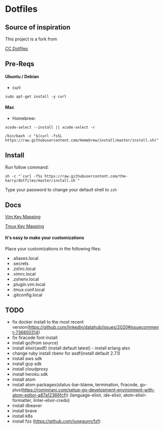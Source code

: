 # Dotfiles

## Source of inspiration

This project is a fork from

[CC Dotfiles](https://github.com/the-harry/dotfiles)

## Pre-Reqs

#### Ubuntu / Debian

* curl:

`sudo apt-get install -y curl`

#### Mac

* Homebrew:

`xcode-select --install || xcode-select -r`

`/bin/bash -c "$(curl -fsSL https://raw.githubusercontent.com/Homebrew/install/master/install.sh)"`

## Install

Run follow command:

```
sh -c "`curl -fSs https://raw.githubusercontent.com/the-harry/dotfiles/master/install.sh`"
```

Type your password to change your default shell to `zsh`

## Docs

[Vim Key Mapping](Vim.md)

[Tmux Key Mapping](Tmux.md)

#### It's easy to make your customizations

Place your customizations in the following files:

* .aliases.local
* .secrets
* .zshrc.local
* .vimrc.local
* .zshenv.local
* .plugin.vim.local
* .tmux.conf.local
* .gitconfig.local


## TODO

- fix docker install to the most recent version(https://github.com/linkedin/datahub/issues/2020#issuecomment-736850314)
- fix firacode font install
- install go(from source)
- install elixir(asdf) (install default latest) - install erlang also
- change ruby install rbenv for asdf(install default 2.7.1)
- install aws sdk
- install gcp sdk
- install cloudproxy
- install heroku sdk
- install atom
- install atom packages(status-bar-blame, termination, firacode, go-plus(https://rominirani.com/setup-go-development-environment-with-atom-editor-a87a12366fcf)) (language-elixir, ide-elixir, atom-elixir-formatter, linter-elixir-credo)
- install dbeaver
- install brave
- install k8s
- install fzs (https://github.com/junegunn/fzf)
